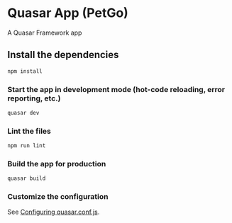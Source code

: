 # Quasar App (PetGo)

A Quasar Framework app
<img src="https://i.ibb.co/tCnMjXW/petgo.png" alt="" data-canonical-src="https://ibb.co/F7cbZVj" target="_blank" style="max-width:100%;">

## Install the dependencies
```bash
npm install
```

### Start the app in development mode (hot-code reloading, error reporting, etc.)
```bash
quasar dev
```

### Lint the files
```bash
npm run lint
```

### Build the app for production
```bash
quasar build
```

### Customize the configuration
See [Configuring quasar.conf.js](https://quasar.dev/quasar-cli/quasar-conf-js).
